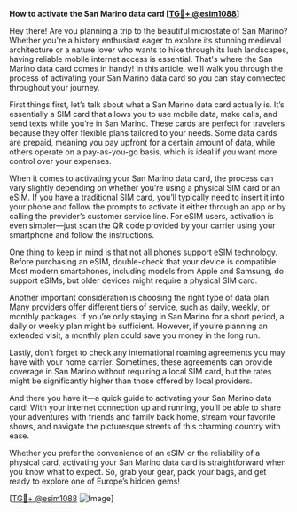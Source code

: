 **How to activate the San Marino data card [[TG💪+ @esim1088](https://t.me/s/esim1088)]**

Hey there! Are you planning a trip to the beautiful microstate of San Marino? Whether you're a history enthusiast eager to explore its stunning medieval architecture or a nature lover who wants to hike through its lush landscapes, having reliable mobile internet access is essential. That's where the San Marino data card comes in handy! In this article, we’ll walk you through the process of activating your San Marino data card so you can stay connected throughout your journey.

First things first, let’s talk about what a San Marino data card actually is. It’s essentially a SIM card that allows you to use mobile data, make calls, and send texts while you’re in San Marino. These cards are perfect for travelers because they offer flexible plans tailored to your needs. Some data cards are prepaid, meaning you pay upfront for a certain amount of data, while others operate on a pay-as-you-go basis, which is ideal if you want more control over your expenses.

When it comes to activating your San Marino data card, the process can vary slightly depending on whether you’re using a physical SIM card or an eSIM. If you have a traditional SIM card, you’ll typically need to insert it into your phone and follow the prompts to activate it either through an app or by calling the provider’s customer service line. For eSIM users, activation is even simpler—just scan the QR code provided by your carrier using your smartphone and follow the instructions.

One thing to keep in mind is that not all phones support eSIM technology. Before purchasing an eSIM, double-check that your device is compatible. Most modern smartphones, including models from Apple and Samsung, do support eSIMs, but older devices might require a physical SIM card.

Another important consideration is choosing the right type of data plan. Many providers offer different tiers of service, such as daily, weekly, or monthly packages. If you’re only staying in San Marino for a short period, a daily or weekly plan might be sufficient. However, if you’re planning an extended visit, a monthly plan could save you money in the long run.

Lastly, don’t forget to check any international roaming agreements you may have with your home carrier. Sometimes, these agreements can provide coverage in San Marino without requiring a local SIM card, but the rates might be significantly higher than those offered by local providers.

And there you have it—a quick guide to activating your San Marino data card! With your internet connection up and running, you’ll be able to share your adventures with friends and family back home, stream your favorite shows, and navigate the picturesque streets of this charming country with ease.

Whether you prefer the convenience of an eSIM or the reliability of a physical card, activating your San Marino data card is straightforward when you know what to expect. So, grab your gear, pack your bags, and get ready to explore one of Europe’s hidden gems!

[[TG💪+ @esim1088](https://t.me/s/esim1088) ![Image](https://i.postimg.cc/Y0z9fWf4/image.png)]